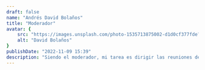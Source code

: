 ```yaml
---
draft: false
name: "Andrés David Bolaños"
title: "Moderador"
avatar: {
    src: "https://images.unsplash.com/photo-1535713875002-d1d0cf377fde?&fit=crop&w=280",
    alt: "David Bolaños"
}
publishDate: "2022-11-09 15:39"
description: "Siendo el moderador, mi tarea es dirigir las reuniones del grupo, manteniendo el orden y garantizando una toma de decisiones democrática."
---
```

